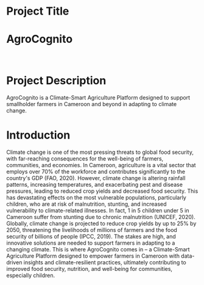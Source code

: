 # Project Title
<h1>AgroCognito</h1>  </br>

# Project Description
AgroCognito is a Climate-Smart Agriculture Platform designed to support smallholder farmers in Cameroon and beyond in adapting to climate change.

# Introduction
Climate change is one of the most pressing threats to global food security, with far-reaching consequences for the well-being of farmers, communities, and economies. In Cameroon, agriculture is a vital sector that employs over 70% of the workforce and contributes significantly to the country's GDP (FAO, 2020). However, climate change is altering rainfall patterns, increasing temperatures, and exacerbating pest and disease pressures, leading to reduced crop yields and decreased food security. This has devastating effects on the most vulnerable populations, particularly children, who are at risk of malnutrition, stunting, and increased vulnerability to climate-related illnesses. In fact, 1 in 5 children under 5 in Cameroon suffer from stunting due to chronic malnutrition (UNICEF, 2020). Globally, climate change is projected to reduce crop yields by up to 25% by 2050, threatening the livelihoods of millions of farmers and the food security of billions of people (IPCC, 2019). The stakes are high, and innovative solutions are needed to support farmers in adapting to a changing climate. This is where AgroCognito comes in – a Climate-Smart Agriculture Platform designed to empower farmers in Cameroon with data-driven insights and climate-resilient practices, ultimately contributing to improved food security, nutrition, and well-being for communities, especially children.


